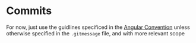 # Commits

For now, just use the guidlines specificed in the [Angular Convention](https://github.com/angular/angular/blob/22b96b9/CONTRIBUTING.md#-commit-message-guidelines) unless otherwise specified in the `.gitmessage` file, and with more relevant scope